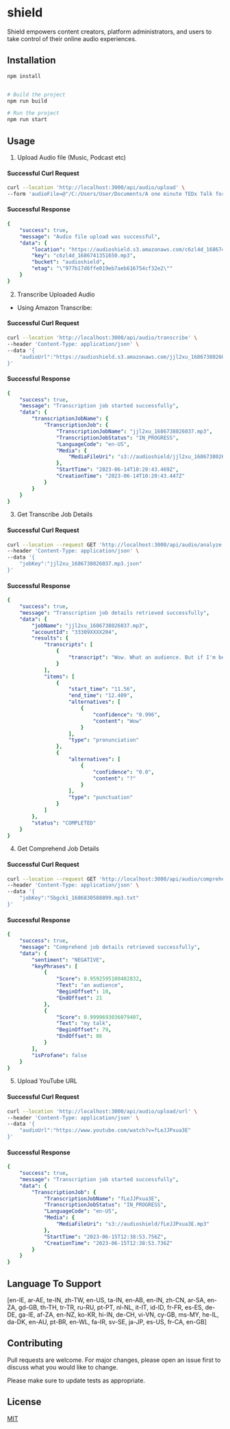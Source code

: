 # shield

Shield empowers content creators, platform administrators, and users to take control of their online audio experiences.

## Installation

```bash
npm install
```

```python

# Build the project
npm run build

# Run the project
npm run start
```

## Usage

1. Upload Audio file (Music, Podcast etc)

#### Successful Curl Request

``` sh 
curl --location 'http://localhost:3000/api/audio/upload' \
--form 'audioFile=@"/C:/Users/User/Documents/A one minute TEDx Talk for the digital age  Woody Roseland  TEDxMileHigh.mp3"'
```

#### Successful Response

```yaml
{
    "success": true,
    "message": "Audio file upload was successful",
    "data": {
        "location": "https://audioshield.s3.amazonaws.com/c6zl4d_1686741351650.mp3",
        "key": "c6zl4d_1686741351650.mp3",
        "bucket": "audioshield",
        "etag": "\"977b17d6ffe019eb7aeb616754cf32e2\""
    }
}
```

2. Transcribe Uploaded Audio
- Using Amazon Transcribe:

#### Successful Curl Request

```sh 
curl --location 'http://localhost:3000/api/audio/transcribe' \
--header 'Content-Type: application/json' \
--data '{
    "audioUrl":"https://audioshield.s3.amazonaws.com/jjl2xu_1686738026037.mp3"
}'
```

#### Successful Response

```yaml
{
    "success": true,
    "message": "Transcription job started successfully",
    "data": {
        "transcriptionJobName": {
            "TranscriptionJob": {
                "TranscriptionJobName": "jjl2xu_1686738026037.mp3",
                "TranscriptionJobStatus": "IN_PROGRESS",
                "LanguageCode": "en-US",
                "Media": {
                    "MediaFileUri": "s3://audioshield/jjl2xu_1686738026037.mp3"
                },
                "StartTime": "2023-06-14T10:20:43.469Z",
                "CreationTime": "2023-06-14T10:20:43.447Z"
            }
        }
    }
}
```

3. Get Transcribe Job Details

#### Successful Curl Request

```sh 
curl --location --request GET 'http://localhost:3000/api/audio/analyze' \
--header 'Content-Type: application/json' \
--data '{
    "jobKey":"jjl2xu_1686738026037.mp3.json"
}'
```

#### Successful Response

```yaml
{
    "success": true,
    "message": "Transcription job details retrieved successfully",
    "data": {
        "jobName": "jjl2xu_1686738026037.mp3",
        "accountId": "33309XXXX204",
        "results": {
            "transcripts": [
                {
                    "transcript": "Wow. What an audience. But if I'm being honest, I don't care what you think of my talk. I don't, I care what the internet thinks in my talk because they're the ones who get it seen and get it shared. And I think that's where most people get it wrong. They're talking to you here instead of talking to you. Random person scrolling. Facebook. Thanks for the click. You see back in 2009, we all had these weird little things called attention spans. Yeah, they're gone, they're gone. We killed them. They're dead. I'm trying to think of the last time I watched an 18 minute TED talk. It's been years, literally years. So, if you're given a TED talk, keep it quick, I'm doing mine in under a minute. I'm at 44 seconds right now. That means we got time for one final joke. Why are balloons so expensive? Inflation?"
                }
            ],
            "items": [
                {
                    "start_time": "11.56",
                    "end_time": "12.409",
                    "alternatives": [
                        {
                            "confidence": "0.996",
                            "content": "Wow"
                        }
                    ],
                    "type": "pronunciation"
                },
                {
                    "alternatives": [
                        {
                            "confidence": "0.0",
                            "content": "?"
                        }
                    ],
                    "type": "punctuation"
                }
            ]
        },
        "status": "COMPLETED"
    }
}
```

4. Get Comprehend Job Details

#### Successful Curl Request

``` sh 
curl --location --request GET 'http://localhost:3000/api/audio/comprehend' \
--header 'Content-Type: application/json' \
--data '{
    "jobKey":"5bgck1_1686830588899.mp3.txt"
}'
```

#### Successful Response

```yaml
{
    "success": true,
    "message": "Comprehend job details retrieved successfully",
    "data": {
        "sentiment": "NEGATIVE",
        "keyPhrases": [
            {
                "Score": 0.9592595100402832,
                "Text": "an audience",
                "BeginOffset": 10,
                "EndOffset": 21
            },
            {
                "Score": 0.9999693036079407,
                "Text": "my talk",
                "BeginOffset": 79,
                "EndOffset": 86
            }
        ],
        "isProfane": false
    }
}
```

5. Upload YouTube URL 

#### Successful Curl Request

``` sh 
curl --location 'http://localhost:3000/api/audio/upload/url' \
--header 'Content-Type: application/json' \
--data '{
    "audioUrl":"https://www.youtube.com/watch?v=fLeJJPxua3E"
}'
```

#### Successful Response

```yaml
{
    "success": true,
    "message": "Transcription job started successfully",
    "data": {
        "TranscriptionJob": {
            "TranscriptionJobName": "fLeJJPxua3E",
            "TranscriptionJobStatus": "IN_PROGRESS",
            "LanguageCode": "en-US",
            "Media": {
                "MediaFileUri": "s3://audioshield/fLeJJPxua3E.mp3"
            },
            "StartTime": "2023-06-15T12:38:53.756Z",
            "CreationTime": "2023-06-15T12:38:53.736Z"
        }
    }
}
```

## Language To Support
[en-IE, ar-AE, te-IN, zh-TW, en-US, ta-IN, en-AB, en-IN, zh-CN, ar-SA, en-ZA, gd-GB, th-TH, tr-TR, ru-RU, pt-PT, nl-NL, it-IT, id-ID, fr-FR, es-ES, de-DE, ga-IE, af-ZA, en-NZ, ko-KR, hi-IN, de-CH, vi-VN, cy-GB, ms-MY, he-IL, da-DK, en-AU, pt-BR, en-WL, fa-IR, sv-SE, ja-JP, es-US, fr-CA, en-GB]


## Contributing

Pull requests are welcome. For major changes, please open an issue first
to discuss what you would like to change.

Please make sure to update tests as appropriate.

## License

[MIT](https://choosealicense.com/licenses/mit/)
